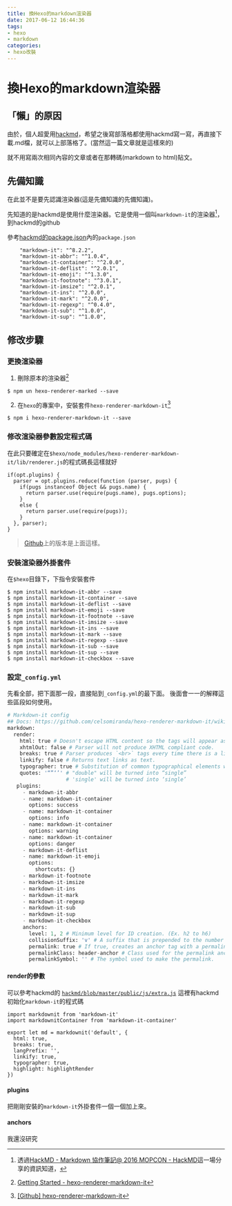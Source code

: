 ```yaml
---
title: 換Hexo的markdown渲染器
date: 2017-06-12 16:44:36
tags:
- hexo
- markdown
categories:
- hexo改裝
---
```


# 換Hexo的markdown渲染器

## 「懶」的原因
由於，個人超愛用[hackmd](hackmd.io)，希望之後寫部落格都使用hackmd寫一寫，再直接下載.md檔，就可以上部落格了。(當然這一篇文章就是這樣來的)

就不用寫兩次相同內容的文章或者在那轉碼(markdown to html)貼文。

## 先備知識

[^MOPCON2016]: 透過[HackMD - Markdown 協作筆記@ 2016 MOPCON - HackMD](https://hackmd.io/p/Bk9X2eJT)這一場分享的資訊知道，

在此並不是要先認識渲染器(這是先備知識的先備知識)。

先知道的是hackmd是使用什麼渲染器。它是使用一個叫`markdown-it`的渲染器[^MOPCON2016]，到hackmd的github

參考[hackmd的package.json](https://github.com/hackmdio/hackmd/blob/master/package.json)內的`package.json`

```javascript=61
    "markdown-it": "^8.2.2",
    "markdown-it-abbr": "^1.0.4",
    "markdown-it-container": "^2.0.0",
    "markdown-it-deflist": "^2.0.1",
    "markdown-it-emoji": "^1.3.0",
    "markdown-it-footnote": "^3.0.1",
    "markdown-it-imsize": "^2.0.1",
    "markdown-it-ins": "^2.0.0",
    "markdown-it-mark": "^2.0.0",
    "markdown-it-regexp": "^0.4.0",
    "markdown-it-sub": "^1.0.0",
    "markdown-it-sup": "^1.0.0",
```

## 修改步驟

### 更換渲染器

1. 刪除原本的渲染器[^change-render]
```shell
$ npm un hexo-renderer-marked --save
```
2. 在`hexo`的專案中，安裝套件`hexo-renderer-markdown-it`[^hexo-renderer-markdown-it]
```shell
$ npm i hexo-renderer-markdown-it --save
```

### 修改渲染器參數設定程式碼

在此只要確定在`$hexo/node_modules/hexo-renderer-markdown-it/lib/renderer.js`的程式碼長這樣就好

```javascript=11
if(opt.plugins) {
  parser = opt.plugins.reduce(function (parser, pugs) {
    if(pugs instanceof Object && pugs.name) {
      return parser.use(require(pugs.name), pugs.options);
    }
    else {
      return parser.use(require(pugs));
    }
  }, parser);
}
```
> [Github](https://github.com/hexojs/hexo-renderer-markdown-it/blob/master/lib/renderer.js)上的版本是上面這樣。

### 安裝渲染器外掛套件

在`$hexo`目錄下，下指令安裝套件

```shell
$ npm install markdown-it-abbr --save
$ npm install markdown-it-container --save
$ npm install markdown-it-deflist --save
$ npm install markdown-it-emoji --save
$ npm install markdown-it-footnote --save
$ npm install markdown-it-imsize --save
$ npm install markdown-it-ins --save
$ npm install markdown-it-mark --save
$ npm install markdown-it-regexp --save
$ npm install markdown-it-sub --save
$ npm install markdown-it-sup --save
$ npm install markdown-it-checkbox --save
```

### 設定`_config.yml`

先看全部，把下面那一段，直接貼到`_config.yml`的最下面。
後面會一一的解釋這些區段如何使用。

```python
# Markdown-it config
## Docs: https://github.com/celsomiranda/hexo-renderer-markdown-it/wiki
markdown:
  render:
    html: true # Doesn't escape HTML content so the tags will appear as html.
    xhtmlOut: false # Parser will not produce XHTML compliant code.
    breaks: true # Parser produces `<br>` tags every time there is a line break in the source document.
    linkify: false # Returns text links as text.
    typographer: true # Substitution of common typographical elements will take place.
    quotes: '“”‘’' # "double" will be turned into “single”
                   # 'single' will be turned into ‘single’
   plugins:
     - markdown-it-abbr
     - name: markdown-it-container
       options: success
     - name: markdown-it-container
       options: info
     - name: markdown-it-container
       options: warning
     - name: markdown-it-container
       options: danger
     - markdown-it-deflist
     - name: markdown-it-emoji
       options:
         shortcuts: {}
     - markdown-it-footnote
     - markdown-it-imsize
     - markdown-it-ins
     - markdown-it-mark
     - markdown-it-regexp
     - markdown-it-sub
     - markdown-it-sup
     - markdown-it-checkbox
     anchors:
       level: 1, 2 # Minimum level for ID creation. (Ex. h2 to h6)
       collisionSuffix: 'v' # A suffix that is prepended to the number given if the ID is repeated.
       permalink: true # If true, creates an anchor tag with a permalink besides the heading.
       permalinkClass: header-anchor # Class used for the permalink anchor tag.
       permalinkSymbol: '' # The symbol used to make the permalink.
```

#### render的參數

可以參考hackmd的
[`hackmd/blob/master/public/js/extra.js`](https://github.com/hackmdio/hackmd/blob/master/public/js/extra.js) 這裡有hackmd初始化`markdown-it`的程式碼

```javascript=944
import markdownit from 'markdown-it'
import markdownitContainer from 'markdown-it-container'

export let md = markdownit('default', {
  html: true,
  breaks: true,
  langPrefix: '',
  linkify: true,
  typographer: true,
  highlight: highlightRender
})
```

#### plugins

把剛剛安裝的`markdown-it`外掛套件一個一個加上來。

#### anchors

我還沒研究


[^change-render]: [Getting Started - hexo-renderer-markdown-it](https://github.com/hexojs/hexo-renderer-markdown-it/wiki/Getting-Started)

[^npm-install-string]: [[npm套件]string](https://www.npmjs.com/package/string)


[^hexo-renderer-markdown-it]: [[Github] hexo-renderer-markdown-it](https://github.com/hexojs/hexo-renderer-markdown-it)
